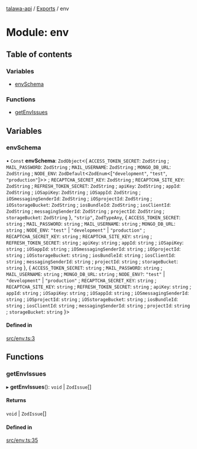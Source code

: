 [talawa-api](../README.md) / [Exports](../modules.md) / env

# Module: env

## Table of contents

### Variables

- [envSchema](env.md#envschema)

### Functions

- [getEnvIssues](env.md#getenvissues)

## Variables

### envSchema

• `Const` **envSchema**: `ZodObject`\<\{ `ACCESS_TOKEN_SECRET`: `ZodString` ; `MAIL_PASSWORD`: `ZodString` ; `MAIL_USERNAME`: `ZodString` ; `MONGO_DB_URL`: `ZodString` ; `NODE_ENV`: `ZodDefault`\<`ZodEnum`\<[``"development"``, ``"test"``, ``"production"``]\>\> ; `RECAPTCHA_SECRET_KEY`: `ZodString` ; `RECAPTCHA_SITE_KEY`: `ZodString` ; `REFRESH_TOKEN_SECRET`: `ZodString` ; `apiKey`: `ZodString` ; `appId`: `ZodString` ; `iOSapiKey`: `ZodString` ; `iOSappId`: `ZodString` ; `iOSmessagingSenderId`: `ZodString` ; `iOSprojectId`: `ZodString` ; `iOSstorageBucket`: `ZodString` ; `iosBundleId`: `ZodString` ; `iosClientId`: `ZodString` ; `messagingSenderId`: `ZodString` ; `projectId`: `ZodString` ; `storageBucket`: `ZodString`  }, ``"strip"``, `ZodTypeAny`, \{ `ACCESS_TOKEN_SECRET`: `string` ; `MAIL_PASSWORD`: `string` ; `MAIL_USERNAME`: `string` ; `MONGO_DB_URL`: `string` ; `NODE_ENV`: ``"test"`` \| ``"development"`` \| ``"production"`` ; `RECAPTCHA_SECRET_KEY`: `string` ; `RECAPTCHA_SITE_KEY`: `string` ; `REFRESH_TOKEN_SECRET`: `string` ; `apiKey`: `string` ; `appId`: `string` ; `iOSapiKey`: `string` ; `iOSappId`: `string` ; `iOSmessagingSenderId`: `string` ; `iOSprojectId`: `string` ; `iOSstorageBucket`: `string` ; `iosBundleId`: `string` ; `iosClientId`: `string` ; `messagingSenderId`: `string` ; `projectId`: `string` ; `storageBucket`: `string`  }, \{ `ACCESS_TOKEN_SECRET`: `string` ; `MAIL_PASSWORD`: `string` ; `MAIL_USERNAME`: `string` ; `MONGO_DB_URL`: `string` ; `NODE_ENV?`: ``"test"`` \| ``"development"`` \| ``"production"`` ; `RECAPTCHA_SECRET_KEY`: `string` ; `RECAPTCHA_SITE_KEY`: `string` ; `REFRESH_TOKEN_SECRET`: `string` ; `apiKey`: `string` ; `appId`: `string` ; `iOSapiKey`: `string` ; `iOSappId`: `string` ; `iOSmessagingSenderId`: `string` ; `iOSprojectId`: `string` ; `iOSstorageBucket`: `string` ; `iosBundleId`: `string` ; `iosClientId`: `string` ; `messagingSenderId`: `string` ; `projectId`: `string` ; `storageBucket`: `string`  }\>

#### Defined in

[src/env.ts:3](https://github.com/Veer0x1/talawa-api/blob/4ede423/src/env.ts#L3)

## Functions

### getEnvIssues

▸ **getEnvIssues**(): `void` \| `ZodIssue`[]

#### Returns

`void` \| `ZodIssue`[]

#### Defined in

[src/env.ts:35](https://github.com/Veer0x1/talawa-api/blob/4ede423/src/env.ts#L35)
